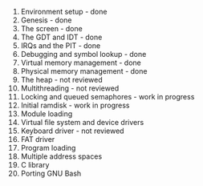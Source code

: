   1. Environment setup - done
  1. Genesis - done
  1. The screen - done
  1. The GDT and IDT - done
  1. IRQs and the PIT - done
  1. Debugging and symbol lookup - done
  1. Virtual memory management - done
  1. Physical memory management - done
  1. The heap - not reviewed
  1. Multithreading - not reviewed
  1. Locking and queued semaphores - work in progress
  1. Initial ramdisk - work in progress
  1. Module loading
  1. Virtual file system and device drivers
  1. Keyboard driver - not reviewed
  1. FAT driver
  1. Program loading
  1. Multiple address spaces
  1. C library
  1. Porting GNU Bash